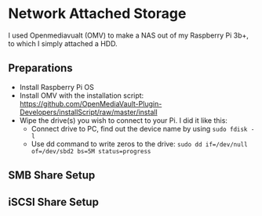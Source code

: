 # Network Attached Storage

I used Openmediavualt (OMV) to make a NAS out of my Raspberry Pi 3b+, to which I simply attached a HDD.

## Preparations
- Install Raspberry Pi OS
- Install OMV with the installation script: https://github.com/OpenMediaVault-Plugin-Developers/installScript/raw/master/install 
- Wipe the drive(s) you wish to connect to your Pi. I did it like this:
    - Connect drive to PC, find out the device name by using `sudo fdisk -l`
    - Use dd command to write zeros to the drive: `sudo dd if=/dev/null of=/dev/sbd2 bs=5M status=progress`

## SMB Share Setup

## iSCSI Share Setup